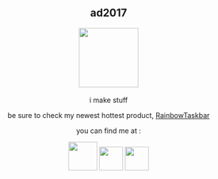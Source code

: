 <div align="center">
  <h2>ad2017</h2>
<img src="https://avatars.githubusercontent.com/u/39013925?v=4" width="120" height="120">
<br>
  <br>
i make stuff

be sure to check my newest hottest product, [RainbowTaskbar](https://rnb.ad2017.dev/)

  
you can find me at :
<div align="center">
                <a href="https://ad2017.dev/youtube"><img width="58" src="https://ad2017.dev/assets/youtube.png"></a>
                <a href="https://ad2017.dev/twitter"><img width="48" src="https://ad2017.dev/assets/twitter.png"></a>
                <a href="https://ad2017.dev/"><img width="48" src="https://ad2017.dev/assets/ad2017.jpg"></a>
            </div>
